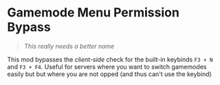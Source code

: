 # Gamemode Menu Permission Bypass
> *This really needs a better name*

This mod bypasses the *client-side* check for the built-in keybinds `F3 + N` and `F3 + F4`. Useful for servers where you want to switch gamemodes easily but but where you are not opped (and thus can't use the keybind)

